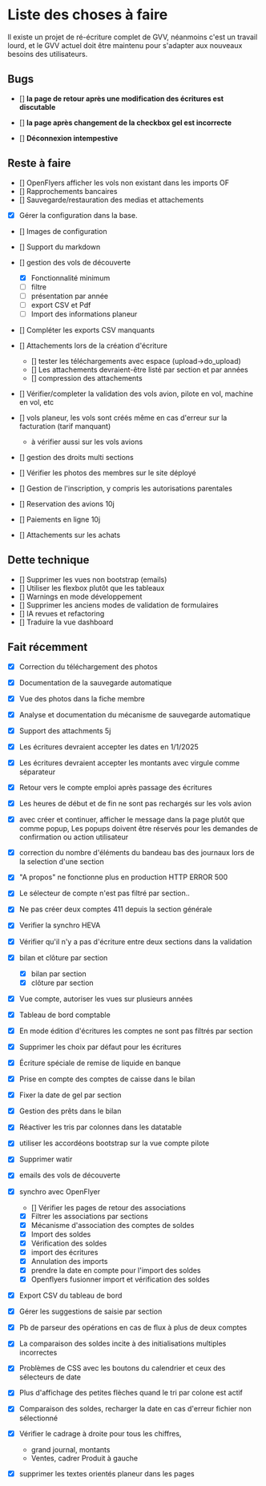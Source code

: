 # Liste des choses à faire

Il existe un projet de ré-écriture complet de GVV, néanmoins c'est un travail lourd, et le GVV actuel doit être maintenu pour s'adapter aux nouveaux besoins des utilisateurs.


## Bugs

* [] **la page de retour après une modification des écritures est discutable**
* [] **la page après changement de la checkbox gel est incorrecte**
  
* [] **Déconnexion intempestive**
  
## Reste à faire

* [] OpenFlyers afficher les vols non existant dans les imports OF
* [] Rapprochements bancaires
* [] Sauvegarde/restauration des medias et attachements

* [x] Gérer la configuration dans la base.
* [] Images de configuration
* [] Support du markdown
  
* [] gestion des vols de découverte
  * [x] Fonctionnalité minimum
  * [ ] filtre
  * [ ] présentation par année
  * [ ] export CSV et Pdf
  * [ ] Import des informations planeur
* [] Compléter les exports CSV manquants
  
* [] Attachements lors de la création d'écriture
  * [] tester les téléchargements avec espace (upload->do_upload)
  * [] Les attachements devraient-être listé par section et par années
  * [] compression des attachements
  
* [] Vérifier/completer la validation des vols avion, pilote en vol, machine en vol, etc
* [] vols planeur, les vols sont créés même en cas d'erreur sur la facturation (tarif manquant)
  - à vérifier aussi sur les vols avions
  
* [] gestion des droits multi sections
* [] Vérifier les photos des membres sur le site déployé
* [] Gestion de l'inscription, y compris les autorisations parentales
  
* [] Reservation des avions                                   10j
* [] Paiements en ligne                                        10j
* [] Attachements sur les achats


## Dette technique

* [] Supprimer les vues non bootstrap (emails)
* [] Utiliser les flexbox plutôt que les tableaux
* [] Warnings en mode développement
* [] Supprimer les anciens modes de validation de formulaires
* [] IA revues et refactoring
* [] Traduire la vue dashboard


## Fait récemment

* [x] Correction du téléchargement des photos                                  
* [x] Documentation de la sauvegarde automatique            
* [x] Vue des photos dans la fiche membre            
* [x] Analyse et documentation du mécanisme de sauvegarde automatique
* [x] Support des attachments                                  5j
* [x] Les écritures devraient accepter les dates en 1/1/2025
* [x] Les écritures devraient accepter les montants avec virgule comme séparateur
* [x] Retour vers le compte emploi après passage des écritures
* [x] Les heures de début et de fin ne sont pas rechargés sur les vols avion
* [x] avec créer et continuer, afficher le message dans la page plutôt que comme popup, Les popups doivent être réservés pour les demandes de confirmation ou action utilisateur 
* [x] correction du nombre d'éléments du bandeau bas des journaux lors de la selection d'une section
* [x] "A propos" ne fonctionne plus en production HTTP ERROR 500
* [x] Le sélecteur de compte n'est pas filtré par section..
* [x] Ne pas créer deux comptes 411 depuis la section générale
* [x] Verifier la synchro HEVA
* [x] Vérifier qu'il n'y a pas d'écriture entre deux sections dans la validation
* [x] bilan et clôture par section
  * [x] bilan par section
  * [x] clôture par section
* [x] Vue compte, autoriser les vues sur plusieurs années
* [x] Tableau de bord comptable
* [x] En mode édition d'écritures les comptes ne sont pas filtrés par section
* [x] Supprimer les choix par défaut pour les écritures
* [x] Écriture spéciale de remise de liquide en banque
* [x] Prise en compte des comptes de caisse dans le bilan
* [x] Fixer la date de gel par section
* [x] Gestion des prêts dans le bilan
* [x] Réactiver les tris par colonnes dans les datatable
* [x] utiliser les accordéons bootstrap sur la vue compte pilote
* [x] Supprimer watir
* [x] emails des vols de découverte

* [x] synchro avec OpenFlyer
  * [] Vérifier les pages de retour des associations
  * [x] Filtrer les associations par sections
  * [x] Mécanisme d'association des comptes de soldes 
  * [x] Import des soldes
  * [x] Vérification des soldes
  * [x] import des écritures
  * [x] Annulation des imports
  * [x] prendre la date en compte pour l'import des soldes
  * [x] Openflyers fusionner import et vérification des soldes
* [x] Export CSV du tableau de bord
* [x] Gérer les suggestions de saisie par section
* [x] Pb de parseur des opérations en cas de flux à plus de deux comptes
* [x] La comparaison des soldes incite à des initialisations multiples incorrectes
* [x] Problèmes de CSS avec les boutons du calendrier et ceux des sélecteurs de date
* [x] Plus d'affichage des petites flèches quand le tri par colone est actif
* [x] Comparaison des soldes, recharger la date en cas d'erreur fichier non sélectionné
* [x] Vérifier le cadrage à droite pour tous les chiffres, 
  * grand journal, montants
  * Ventes, cadrer Produit à gauche
* [x] supprimer les textes orientés planeur dans les pages
